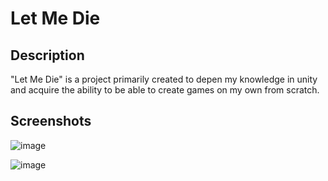 # Let Me Die

## Description

"Let Me Die" is a project primarily created to depen my knowledge in unity and acquire the ability to be able to create games on my own from scratch.


## Screenshots

![image](https://github.com/user-attachments/assets/fd98fb29-87e3-426a-8a87-360e6ca7e8b4)


![image](https://github.com/user-attachments/assets/80a25d7e-b52e-476f-a21f-517aaf1ff928)

